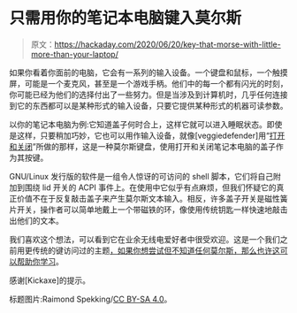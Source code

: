 # 只需用你的笔记本电脑键入莫尔斯

> 原文：<https://hackaday.com/2020/06/20/key-that-morse-with-little-more-than-your-laptop/>

如果你看着你面前的电脑，它会有一系列的输入设备。一个键盘和鼠标，一个触摸屏，可能是一个麦克风，甚至是一个游戏手柄。他们中的每一个都有闪光的时刻，你可能已经为他们的选择付出了一些努力。但是当涉及到计算机时，几乎任何连接到它的东西都可以是某种形式的输入设备，只要它提供某种形式的机器可读参数。

以你的笔记本电脑为例:它知道盖子何时合上，这样它就可以进入睡眠状态。即使是这样，只要稍加巧妙，它也可以用作输入设备，就像[veggiedefender]用“[打开和关闭](https://github.com/veggiedefender/open-and-shut)”所做的那样，这是一种莫尔斯键盘，使用打开和关闭笔记本电脑的盖子作为其按键。

GNU/Linux 发行版的软件是一组令人惊讶的可访问的 shell 脚本，它们将自己附加到围绕 lid 开关的 ACPI 事件上。在使用中它似乎有点麻烦，但我们怀疑它的真正价值不在于反复敲击盖子来产生莫尔斯文本输入。相反，许多盖子开关是磁性簧片开关，操作者可以简单地戴上一个带磁铁的环，像使用传统钥匙一样快速地敲击出他们的文本。

我们喜欢这个想法，可以看到它在业余无线电爱好者中很受欢迎。这是一个我们之前用更传统的键访问过的主题[，如果你想尝试但不知道任何莫尔斯，那么](https://hackaday.com/2017/10/03/a-vintage-morse-key-turned-into-usb-keyboard/)[也许这可以帮助你学习](https://hackaday.com/2020/02/21/learning-morse-code-the-ludwig-koch-way/)。

感谢[Kickaxe]的提示。

标题图片:Raimond Spekking/[CC BY-SA 4.0](https://commons.wikimedia.org/wiki/File:ThinkPad_X230-9671.jpg)。